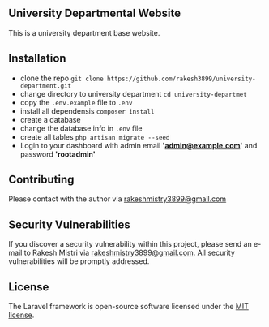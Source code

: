 
## University Departmental Website

This is a university department base website.

## Installation
- clone the repo `git clone https://github.com/rakesh3899/university-department.git`
- change directory to university department `cd university-departmet`
- copy the `.env.example` file to `.env`
- install all dependensis `composer install`
- create a database
- change the database info in `.env` file
- create all tables `php artisan migrate --seed`
- Login to your dashboard with admin email **'admin@example.com'** and password **'rootadmin'**

## Contributing

Please contact with the author via [rakeshmistry3899@gmail.com](mailto:rakeshmistry3899@gmail.com)

## Security Vulnerabilities

If you discover a security vulnerability within this project, please send an e-mail to Rakesh Mistri via [rakeshmistry3899@gmail.com](mailto:rakeshmistry3899@gmail.com). All security vulnerabilities will be promptly addressed.

## License

The Laravel framework is open-source software licensed under the [MIT license](https://opensource.org/licenses/MIT).
